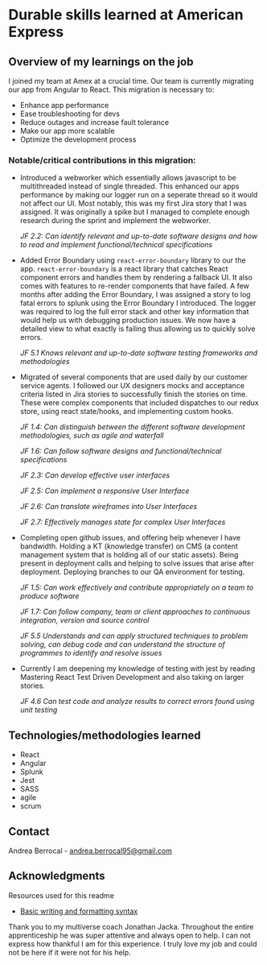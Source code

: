 # Durable skills learned at American Express

## Overview of my learnings on the job

I joined my team at Amex at a crucial time. Our team is currently migrating our app from Angular to React. This migration is necessary to:

- Enhance app performance
- Ease troubleshooting for devs
- Reduce outages and increase fault tolerance
- Make our app more scalable
- Optimize the development process

### Notable/critical contributions in this migration:

- Introduced a webworker which essentially allows javascript to be multithreaded instead of single threaded. This enhanced our apps performance by making our logger run on a seperate thread so it would not affect our UI. Most notably, this was my first Jira story that I was assigned. It was originally a spike but I managed to complete enough research during the sprint and implement the webworker.

  _JF 2.2: Can identify relevant and up-to-date software designs and how to read and implement functional/technical specifications_

- Added Error Boundary using `react-error-boundary` library to our the app. `react-error-boundary` is a react library that catches React component errors and handles them by rendering a fallback UI. It also comes with features to re-render components that have failed. A few months after adding the Error Boundary, I was assigned a story to log fatal errors to splunk using the Error Boundary I introduced. The logger was required to log the full error stack and other key information that would help us with debugging production issues. We now have a detailed view to what exactly is failing thus allowing us to quickly solve errors.

  _JF 5.1 Knows relevant and up-to-date software testing frameworks and methodologies_

- Migrated of several components that are used daily by our customer service agents. I followed our UX designers mocks and acceptance criteria listed in Jira stories to successfully finish the stories on time. These were complex components that included dispatches to our redux store, using react state/hooks, and implementing custom hooks.

  _JF 1.4: Can distinguish between the different software development methodologies, such as agile and waterfall_

  _JF 1.6: Can follow software designs and functional/technical specifications_

  _JF 2.3: Can develop effective user interfaces_

  _JF 2.5: Can implement a responsive User Interface_

  _JF 2.6: Can translate wireframes into User Interfaces_

  _JF 2.7: Effectively manages state for complex User Interfaces_

- Completing open github issues, and offering help whenever I have bandwidth. Holding a KT (knowledge transfer) on CMS (a content management system that is holding all of our static assets). Being present in deployment calls and helping to solve issues that arise after deployment. Deploying branches to our QA environment for testing.

  _JF 1.5: Can work effectively and contribute appropriately on a team to produce software_

  _JF 1.7: Can follow company, team or client approaches to continuous integration, version and source control_

  _JF 5.5 Understands and can apply structured techniques to problem solving, can debug code and can understand the structure of programmes to identify and resolve issues_

- Currently I am deepening my knowledge of testing with jest by reading Mastering React Test Driven Development and also taking on larger stories.

  _JF 4.6 Can test code and analyze results to correct errors found using unit testing_

## Technologies/methodologies learned

- React
- Angular
- Splunk
- Jest
- SASS
- agile
- scrum

## Contact

Andrea Berrocal - andrea.berrocal95@gmail.com

## Acknowledgments

Resources used for this readme

- [Basic writing and formatting syntax](https://docs.github.com/en/get-started/writing-on-github/getting-started-with-writing-and-formatting-on-github/basic-writing-and-formatting-syntax)

Thank you to my multiverse coach Jonathan Jacka. Throughout the entire apprenticeship he was super attentive and always open to help. I can not express how thankful I am for this experience. I truly love my job and could not be here if it were not for his help.
